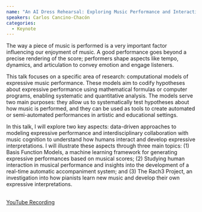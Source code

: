 ```yaml
---
name: "An AI Dress Rehearsal: Exploring Music Performance and Interaction with Computational Models"
speakers: Carlos Cancino-Chacón
categories:
  - Keynote
---
```


The way a piece of music is performed is a very important factor influencing our
enjoyment of music.  A good performance goes beyond a precise rendering of the
score; performers shape aspects like tempo, dynamics, and articulation to convey
emotion and engage listeners.

This talk focuses on a specific area of research: computational models of
expressive music performance. These models aim to codify hypotheses about
expressive performance using mathematical formulas or computer programs,
enabling systematic and quantitative analysis. The models serve two main
purposes: they allow us to systematically test hypotheses about how music is
performed, and they can be used as tools to create automated or semi-automated
performances in artistic and educational settings.

In this talk, I will explore two key aspects: data-driven approaches to modeling
expressive performance and interdisciplinary collaboration with music cognition
to understand how humans interact and develop expressive interpretations. I will
illustrate these aspects through three main topics: (1) Basis Function Models, a
machine learning framework for generating expressive performances based on
musical scores; (2) Studying human interaction in musical performance and
insights into the development of a real-time automatic accompaniment system; and
(3) The Rach3 Project, an investigation into how pianists learn new music and
develop their own expressive interpretations.

<br>
<div class="row justify-content-center">
  <a class="application-btn" href="https://www.youtube.com/watch?v=8M819AFaG8U">YouTube Recording</a>
</div>
